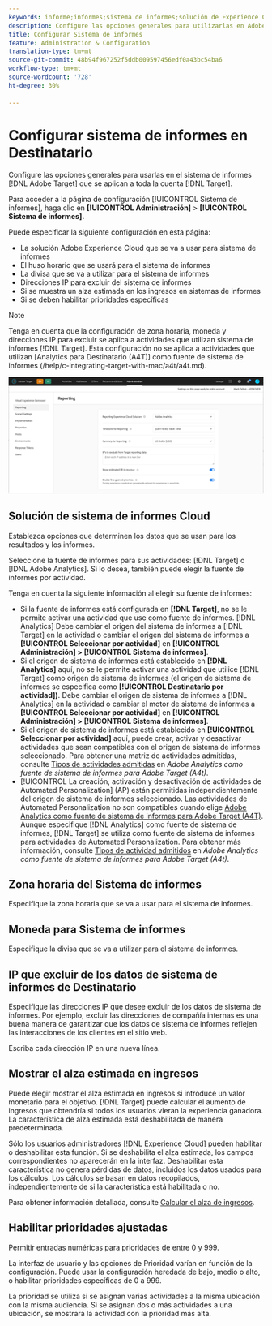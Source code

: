 ```yaml
---
keywords: informe;informes;sistema de informes;solución de Experience Cloud;huso horario;moneda;excluir direcciones IP;alza estimada de ingresos;ingresos;alza de ingresos;prioridades específicas;prioridades específicas
description: Configure las opciones generales para utilizarlas en Adobe Target sistema de informes que se aplican a toda la cuenta de Destinatario. Puede configurar la solución de Adobe Experience Cloud para utilizarla en sistema de informes (Destinatario o Analytics), el huso horario y el formato de moneda que se va a utilizar para el sistema de informes, las direcciones IP que se van a excluir del sistema de informes y si se va a mostrar el alza estimada de los ingresos y las prioridades específicas en sistema de informes.
title: Configurar Sistema de informes
feature: Administration & Configuration
translation-type: tm+mt
source-git-commit: 48b94f967252f5ddb009597456edf0a43bc54ba6
workflow-type: tm+mt
source-wordcount: '728'
ht-degree: 30%

---
```



# Configurar sistema de informes en Destinatario

Configure las opciones generales para usarlas en el sistema de informes [!DNL Adobe Target] que se aplican a toda la cuenta [!DNL Target].

Para acceder a la página de configuración [!UICONTROL Sistema de informes], haga clic en **[!UICONTROL Administración]** > **[!UICONTROL Sistema de informes].**

Puede especificar la siguiente configuración en esta página:

* La solución Adobe Experience Cloud que se va a usar para sistema de informes
* El huso horario que se usará para el sistema de informes
* La divisa que se va a utilizar para el sistema de informes
* Direcciones IP para excluir del sistema de informes
* Si se muestra un alza estimada en los ingresos en sistemas de informes
* Si se deben habilitar prioridades específicas

>[!NOTE]
>
>Tenga en cuenta que la configuración de zona horaria, moneda y direcciones IP para excluir se aplica a actividades que utilizan sistema de informes [!DNL Target]. Esta configuración no se aplica a actividades que utilizan [Analytics para Destinatario (A4T)] como fuente de sistema de informes (/help/c-integrating-target-with-mac/a4t/a4t.md).

![Página sistema de informes](/help/administrating-target/assets/reporting.png)

## Solución de sistema de informes Cloud

Establezca opciones que determinen los datos que se usan para los resultados y los informes.

Seleccione la fuente de informes para sus actividades: [!DNL Target] o [!DNL Adobe Analytics]. Si lo desea, también puede elegir la fuente de informes por actividad.

Tenga en cuenta la siguiente información al elegir su fuente de informes:

* Si la fuente de informes está configurada en **[!DNL Target]**, no se le permite activar una actividad que use como fuente de informes. [!DNL Analytics] Debe cambiar el origen del sistema de informes a [!DNL Target] en la actividad o cambiar el origen del sistema de informes a **[!UICONTROL Seleccionar por actividad]** en **[!UICONTROL Administración] > [!UICONTROL Sistema de informes]**.
* Si el origen de sistema de informes está establecido en **[!DNL Analytics]** aquí, no se le permite activar una actividad que utilice [!DNL Target] como origen de sistema de informes (el origen de sistema de informes se especifica como **[!UICONTROL Destinatario por actividad])**. Debe cambiar el origen de sistema de informes a [!DNL Analytics] en la actividad o cambiar el motor de sistema de informes a **[!UICONTROL Seleccionar por actividad]** en **[!UICONTROL Administración] > [!UICONTROL Sistema de informes]**.
* Si el origen de sistema de informes está establecido en **[!UICONTROL Seleccionar por actividad]** aquí, puede crear, activar y desactivar actividades que sean compatibles con el origen de sistema de informes seleccionado. Para obtener una matriz de actividades admitidas, consulte [Tipos de actividades admitidas](/help/c-integrating-target-with-mac/a4t/a4t.md#section_F487896214BF4803AF78C552EF1669AA) en *Adobe Analytics como fuente de sistema de informes para Adobe Target (A4t)*.
* [!UICONTROL La creación, activación y desactivación de actividades de Automated Personalization] (AP) están permitidas independientemente del origen de sistema de informes seleccionado. Las actividades de Automated Personalization no son compatibles cuando elige [Adobe Analytics como fuente de sistema de informes para Adobe Target (A4T)](/help/c-integrating-target-with-mac/a4t/a4t.md). Aunque especifique [!DNL Analytics] como fuente de sistema de informes, [!DNL Target] se utiliza como fuente de sistema de informes para actividades de Automated Personalization. Para obtener más información, consulte [Tipos de actividad admitidos](/help/c-integrating-target-with-mac/a4t/a4t.md#section_F487896214BF4803AF78C552EF1669AA) en *Adobe Analytics como fuente de sistema de informes para Adobe Target (A4t)*.

## Zona horaria del Sistema de informes

Especifique la zona horaria que se va a usar para el sistema de informes.

## Moneda para Sistema de informes

Especifique la divisa que se va a utilizar para el sistema de informes.

## IP que excluir de los datos de sistema de informes de Destinatario

Especifique las direcciones IP que desee excluir de los datos de sistema de informes. Por ejemplo, excluir las direcciones de compañía internas es una buena manera de garantizar que los datos de sistema de informes reflejen las interacciones de los clientes en el sitio web.

Escriba cada dirección IP en una nueva línea.

## Mostrar el alza estimada en ingresos

Puede elegir mostrar el alza estimada en ingresos si introduce un valor monetario para el objetivo. [!DNL Target] puede calcular el aumento de ingresos que obtendría si todos los usuarios vieran la experiencia ganadora. La característica de alza estimada está deshabilitada de manera predeterminada.

Sólo los usuarios administradores [!DNL Experience Cloud] pueden habilitar o deshabilitar esta función. Si se deshabilita el alza estimada, los campos correspondientes no aparecerán en la interfaz. Deshabilitar esta característica no genera pérdidas de datos, incluidos los datos usados para los cálculos. Los cálculos se basan en datos recopilados, independientemente de si la característica está habilitada o no.

Para obtener información detallada, consulte [Calcular el alza de ingresos](/help/administrating-target/r-target-account-preferences/estimating-lift-in-revenue.md).

## Habilitar prioridades ajustadas

Permitir entradas numéricas para prioridades de entre 0 y 999.

La interfaz de usuario y las opciones de Prioridad varían en función de la configuración. Puede usar la configuración heredada de bajo, medio o alto, o habilitar prioridades específicas de 0 a 999.

La prioridad se utiliza si se asignan varias actividades a la misma ubicación con la misma audiencia. Si se asignan dos o más actividades a una ubicación, se mostrará la actividad con la prioridad más alta.
